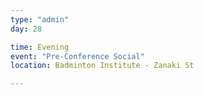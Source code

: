 ```yaml
---
type: "admin"
day: 28

time: Evening
event: "Pre-Conference Social"
location: Badminton Institute - Zanaki St

---
```


